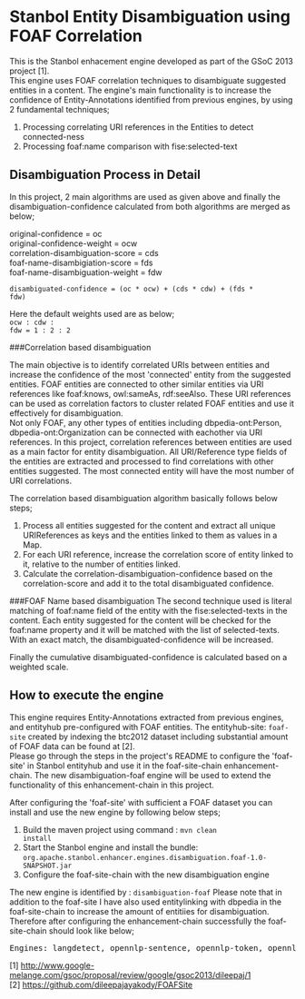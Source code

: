 Stanbol Entity Disambiguation using FOAF Correlation
======================================================

This is the Stanbol enhacement engine developed as part of the GSoC 2013 project [1]. <br/>
This engine uses FOAF correlation techniques to disambiguate suggested entities in a content.
The engine's main functionality is to increase the confidence of Entity-Annotations identified from previous engines, by using 2 fundamental techniques; <br/>
1. Processing correlating URI references in the Entities to detect connected-ness<br/>
2. Processing foaf:name comparison with fise:selected-text

Disambiguation Process in Detail
--------------------------------
In this project, 2 main algorithms are used as given above and finally the disambiguation-confidence calculated from both algorithms are merged as below; <br/>

original-confidence = oc<br/>
original-confidence-weight = ocw<br/>
correlation-disambiguation-score = cds<br/>
foaf-name-disambigiation-score = fds<br/>
foaf-name-disambiguation-weight = fdw<br/>

<code>disambiguated-confidence = (oc * ocw) + (cds * cdw) + (fds * fdw)</code>

Here the default weights used are as below;<br/>
<code>ocw : cdw : fdw = 1 : 2 : 2</code> <br/>

###Correlation based disambiguation

The main objective is to identify correlated URIs between entities and increase the confidence of the most 'connected' entity from the suggested entities. FOAF entities are connected to other similar entities via URI references like foaf:knows, owl:sameAs, rdf:seeAlso. These URI references can be used as correlation factors to cluster related FOAF entities and use it effectively for disambiguation. <br/>
Not only FOAF, any other types of entities including dbpedia-ont:Person, dbpedia-ont:Organization can be connected with eachother via URI references. In this project, correlation references between entities are used as a main factor for entity disambiguation. All URI/Reference type fields of the entities are extracted and processed to find correlations with other entities suggested. The most connected entity will have the most number of URI correlations.<br/>

The correlation based disambiguation algorithm basically follows below steps;<br/>
1. Process all entities suggested for the content and extract all unique URIReferences as keys and the entities linked to them as values in a Map. <br/>
2. For each URI reference, increase the correlation score of entity linked to it, relative to the number of entities linked.<br/>
3. Calculate the correlation-disambiguation-confidence based on the correlation-score and add it to the total disambiguated confidence. <br/>


###FOAF Name based disambiguation
The second technique used is literal matching of foaf:name field of the entity with the fise:selected-texts in the content. Each entity suggested for the content will be checked for the foaf:name property and it will be matched with the list of selected-texts. With an exact match, the disambiguated-confidence will be increased.<br/> 

Finally the cumulative disambiguated-confidence is calculated based on a weighted scale.<br/>

How to execute the engine
--------------------------
This engine requires Entity-Annotations extracted from previous engines, and entityhub pre-configured with FOAF entities. 
The entityhub-site: <code>foaf-site</code> created by indexing the btc2012 dataset including substantial amount of FOAF data can be found at [2]. <br/>
Please go through the steps in the project's README to configure the 'foaf-site' in Stanbol entityhub and use it in the foaf-site-chain enhancement-chain. The new disambiguation-foaf engine will be used to extend the functionality of this enhancement-chain in this project.<br/>

After configuring the 'foaf-site' with sufficient a FOAF dataset you can install and use the new engine by following below steps; <br/>
1. Build the maven project using command : <code>mvn clean install</code> <br/>
2. Start the Stanbol engine and install the bundle: <code>org.apache.stanbol.enhancer.engines.disambiguation.foaf-1.0-SNAPSHOT.jar</code><br/> 
3. Configure the foaf-site-chain with the new disambiguation engine

The new engine is identified by : <code>disambiguation-foaf</code>
Please note that in addition to the foaf-site I have also used entitylinking with dbpedia in the foaf-site-chain to increase the amount of entitiies for disambiguation.
Therefore after configuring the enhancement-chain successfully the foaf-site-chain should look like below; <br/>
<pre>
Engines: langdetect, opennlp-sentence, opennlp-token, opennlp-pos, foaf-site-linking, opennlp-ner, dbpediaLinking, disambiguation-foaf
</pre>

[1] http://www.google-melange.com/gsoc/proposal/review/google/gsoc2013/dileepaj/1 <br/>
[2] https://github.com/dileepajayakody/FOAFSite
